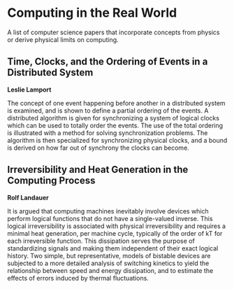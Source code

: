 # Computing in the Real World
A list of computer science papers that incorporate concepts from physics or derive physical limits on computing. 

## Time, Clocks, and the Ordering of Events in a Distributed System 

__Leslie Lamport__

The concept of one event happening before another in a distributed system is examined, and is shown to define a partial ordering of the events. A distributed algorithm is given for synchronizing a system of logical clocks which can be used to totally order the events. The use of the total ordering is illustrated with a method for solving synchronization problems. The algorithm is then specialized for synchronizing physical clocks, and a bound is derived on how far out of synchrony the clocks can become.

## Irreversibility and Heat Generation in the Computing Process

__Rolf Landauer__

It is argued that computing machines inevitably involve devices which perform logical functions that do not have a single-valued inverse. This logical irreversibility is associated with physical irreversibility and requires a minimal heat generation, per machine cycle, typically of the order of kT for each irreversible function. This dissipation serves the purpose of standardizing signals and making them independent of their exact logical history. Two simple, but representative, models of bistable devices are subjected to a more detailed analysis of switching kinetics to yield the relationship between speed and energy dissipation, and to estimate the effects of errors induced by thermal fluctuations.
